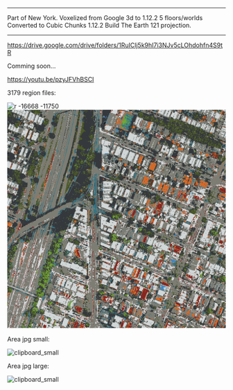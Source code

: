 *********************************
Part of New York.
Voxelized from Google 3d to 1.12.2 5 floors/worlds
Converted to Cubic Chunks 1.12.2
Build The Earth 121 projection.
*********************************

https://drive.google.com/drive/folders/1RuIClj5k9hI7i3NJv5cLOhdohfn4S9tR

Comming soon...

https://youtu.be/pzyJFVhBSCI

3179 region files:

![r -16668 -11750](https://user-images.githubusercontent.com/66055060/96845801-61c2e080-1451-11eb-9725-9a2fdb8368a8.png)![clipboard_small](https://github.com/HakkaTjakka/NEWYORK_BTE/blob/main/FILES/NEWYORK_MAP/4/4/r.49.48.png)

Area jpg small:

![clipboard_small](https://user-images.githubusercontent.com/66055060/96845905-83bc6300-1451-11eb-9c92-380b5128c985.jpg)

Area jpg large:

![clipboard_small](https://github.com/HakkaTjakka/NEWYORK_BTE/blob/main/FILES/NEWYORK_MAP/map_result/clipboard.jpg)

